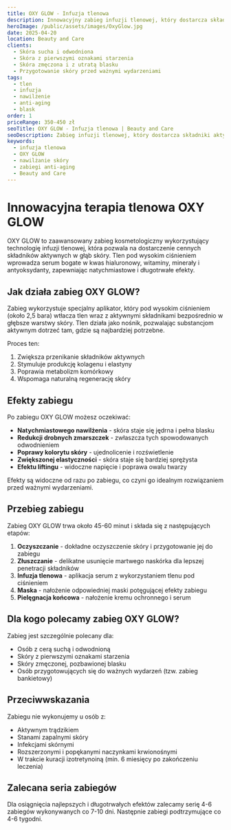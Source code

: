 ```yaml
---
title: OXY GLOW - Infuzja tlenowa
description: Innowacyjny zabieg infuzji tlenowej, który dostarcza składniki aktywne głęboko w skórę, zapewniając natychmiastowe efekty nawilżenia i odmłodzenia.
heroImage: /public/assets/images/OxyGlow.jpg
date: 2025-04-20
location: Beauty and Care
clients:
  - Skóra sucha i odwodniona
  - Skóra z pierwszymi oznakami starzenia
  - Skóra zmęczona i z utratą blasku
  - Przygotowanie skóry przed ważnymi wydarzeniami
tags:
  - tlen
  - infuzja
  - nawilżenie
  - anti-aging
  - blask
order: 1
priceRange: 350-450 zł
seoTitle: OXY GLOW - Infuzja tlenowa | Beauty and Care
seoDescription: Zabieg infuzji tlenowej, który dostarcza składniki aktywne głęboko w skórę, dając natychmiastowy efekt nawilżenia, odmłodzenia i blasku.
keywords:
  - infuzja tlenowa
  - OXY GLOW
  - nawilżanie skóry
  - zabiegi anti-aging
  - Beauty and Care
---
```


# Innowacyjna terapia tlenowa OXY GLOW

OXY GLOW to zaawansowany zabieg kosmetologiczny wykorzystujący technologię infuzji tlenowej, która pozwala na dostarczenie cennych składników aktywnych w głąb skóry. Tlen pod wysokim ciśnieniem wprowadza serum bogate w kwas hialuronowy, witaminy, minerały i antyoksydanty, zapewniając natychmiastowe i długotrwałe efekty.

## Jak działa zabieg OXY GLOW?

Zabieg wykorzystuje specjalny aplikator, który pod wysokim ciśnieniem (około 2,5 bara) wtłacza tlen wraz z aktywnymi składnikami bezpośrednio w głębsze warstwy skóry. Tlen działa jako nośnik, pozwalając substancjom aktywnym dotrzeć tam, gdzie są najbardziej potrzebne.

Proces ten:

1. Zwiększa przenikanie składników aktywnych
2. Stymuluje produkcję kolagenu i elastyny
3. Poprawia metabolizm komórkowy
4. Wspomaga naturalną regenerację skóry

## Efekty zabiegu

Po zabiegu OXY GLOW możesz oczekiwać:

- **Natychmiastowego nawilżenia** - skóra staje się jędrna i pełna blasku
- **Redukcji drobnych zmarszczek** - zwłaszcza tych spowodowanych odwodnieniem
- **Poprawy kolorytu skóry** - ujednolicenie i rozświetlenie
- **Zwiększonej elastyczności** - skóra staje się bardziej sprężysta
- **Efektu liftingu** - widoczne napięcie i poprawa owalu twarzy

Efekty są widoczne od razu po zabiegu, co czyni go idealnym rozwiązaniem przed ważnymi wydarzeniami.

## Przebieg zabiegu

Zabieg OXY GLOW trwa około 45-60 minut i składa się z następujących etapów:

1. **Oczyszczanie** - dokładne oczyszczenie skóry i przygotowanie jej do zabiegu
2. **Złuszczanie** - delikatne usunięcie martwego naskórka dla lepszej penetracji składników
3. **Infuzja tlenowa** - aplikacja serum z wykorzystaniem tlenu pod ciśnieniem
4. **Maska** - nałożenie odpowiedniej maski potęgującej efekty zabiegu
5. **Pielęgnacja końcowa** - nałożenie kremu ochronnego i serum

## Dla kogo polecamy zabieg OXY GLOW?

Zabieg jest szczególnie polecany dla:

- Osób z cerą suchą i odwodnioną
- Skóry z pierwszymi oznakami starzenia
- Skóry zmęczonej, pozbawionej blasku
- Osób przygotowujących się do ważnych wydarzeń (tzw. zabieg bankietowy)

## Przeciwwskazania

Zabiegu nie wykonujemy u osób z:

- Aktywnym trądzikiem
- Stanami zapalnymi skóry
- Infekcjami skórnymi
- Rozszerzonymi i popękanymi naczynkami krwionośnymi
- W trakcie kuracji izotretynoiną (min. 6 miesięcy po zakończeniu leczenia)

## Zalecana seria zabiegów

Dla osiągnięcia najlepszych i długotrwałych efektów zalecamy serię 4-6 zabiegów wykonywanych co 7-10 dni. Następnie zabiegi podtrzymujące co 4-6 tygodni.
